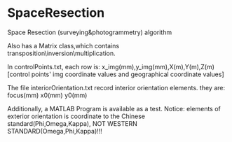 # SpaceResection
Space Resection (surveying&amp;photogrammetry) algorithm

Also has a Matrix class,which contains transposition\inversion\multiplication.

In controlPoints.txt, each row is:
x_img(mm),y_img(mm),X(m),Y(m),Z(m)  
[control points' img coordinate values and geographical coordinate values]

The file interiorOrientation.txt record interior orientation elements.
they are:
focus(mm)
x0(mm)
y0(mm)

Additionally, a MATLAB Program is available as a test.
Notice: elements of exterior orientation is coordinate to the Chinese standard(Phi,Omega,Kappa), NOT WESTERN STANDARD(Omega,Phi,Kappa)!!!